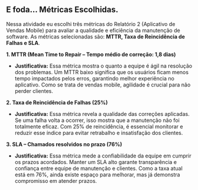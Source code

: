 
## E foda...  Métricas Escolhidas.

Nessa atividade eu escolhi três métricas do Relatório 2 (Aplicativo de Vendas Mobile) para avaliar a qualidade e eficiência da manutenção de software. As métricas selecionadas são: **MTTR, Taxa de Reincidência de Falhas e SLA**.

**1. MTTR (Mean Time to Repair – Tempo médio de correção: 1,8 dias)**

- **Justificativa:** Essa métrica mostra o quanto a equipe é ágil na resolução dos problemas. Um MTTR baixo significa que os usuários ficam menos tempo impactados pelos erros, garantindo melhor experiência no aplicativo. Como se trata de vendas mobile, agilidade é crucial para não perder clientes.
    

**2. Taxa de Reincidência de Falhas (25%)**

- **Justificativa:** Essa métrica revela a qualidade das correções aplicadas. Se uma falha volta a ocorrer, isso mostra que a manutenção não foi totalmente eficaz. Com 25% de reincidência, é essencial monitorar e reduzir esse índice para evitar retrabalho e insatisfação dos clientes.
    

**3. SLA – Chamados resolvidos no prazo (76%)**

- **Justificativa:** Essa métrica mede a confiabilidade da equipe em cumprir os prazos acordados. Manter um SLA alto garante transparência e confiança entre equipe de manutenção e clientes. Como a taxa atual está em 76%, ainda existe espaço para melhorar, mas já demonstra compromisso em atender prazos.
  
  